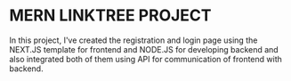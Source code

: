 # MERN LINKTREE PROJECT
 In this project, I've created the registration and login page using the NEXT.JS template for frontend and NODE.JS for developing backend and also integrated both of them using API for communication of frontend with backend.
